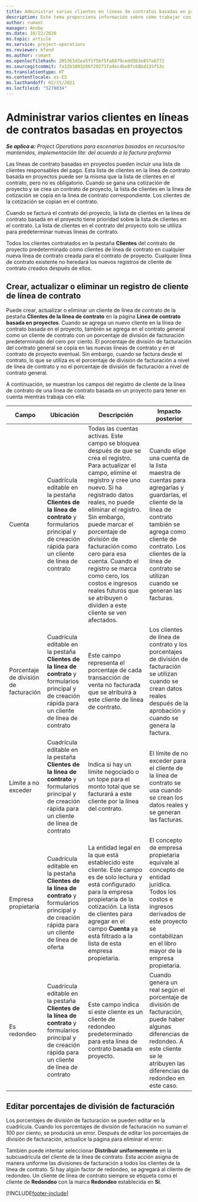 ```yaml
---
title: Administrar varios clientes en líneas de contratos basadas en proyectos
description: Este tema proporciona información sobre cómo trabajar con líneas de contrato y contratos que contienen varios clientes.
author: rumant
manager: Annbe
ms.date: 10/22/2020
ms.topic: article
ms.service: project-operations
ms.reviewer: kfend
ms.author: rumant
ms.openlocfilehash: 205363d2ea5f1f5bf5fa8879cedd5b3e857eb772
ms.sourcegitcommit: fa32b1893286f20271fa4ec4be8fc68bd135f53c
ms.translationtype: HT
ms.contentlocale: es-ES
ms.lasthandoff: 02/15/2021
ms.locfileid: "5278034"
---
```

# <a name="manage-multiple-customers-on-project-based-contract-lines"></a>Administrar varios clientes en líneas de contratos basadas en proyectos

_**Se aplica a:** Project Operations para escenarios basados en recursos/no mantenidos, implementación lite: del acuerdo a la factura proforma_

Las líneas de contrato basadas en proyectos pueden incluir una lista de clientes responsables del pago. Esta lista de clientes en la línea de contrato basada en proyectos puede ser la misma que la lista de clientes en el contrato, pero no es obligatorio. Cuando se gana una cotización de proyecto y se crea un contrato de proyecto, la lista de clientes en la línea de cotización se copia en la línea de contrato correspondiente. Los clientes de la cotización se copian en el contrato.

Cuando se factura el contrato del proyecto, la lista de clientes en la línea de contrato basada en el proyecto tiene prioridad sobre la lista de clientes en el contrato. La lista de clientes en el contrato del proyecto solo se utiliza para predeterminar nuevas líneas de contrato.

Todos los clientes contratados en la pestaña **Clientes** del contrato de proyecto predeterminado como clientes de línea de contrato en cualquier nueva línea de contrato creada para el contrato de proyecto. Cualquier línea de contrato existente no heredará los nuevos registros de cliente de contrato creados después de ellos.

## <a name="create-update-or-delete-a-contract-line-customer-record"></a>Crear, actualizar o eliminar un registro de cliente de línea de contrato

Puede crear, actualizar o eliminar un cliente de línea de contrato de la pestaña **Clientes de la línea de contrato** en la página **Línea de contrato basada en proyectos**. Cuando se agrega un nuevo cliente en la línea de contrato basada en el proyecto, también se agrega en el contrato general como un cliente de contrato con un porcentaje de división de facturación predeterminado del cero por ciento. El porcentaje de división de facturación del contrato general se copia en las nuevas líneas de contrato y en el contrato de proyecto eventual. Sin embargo, cuando se factura desde el contrato, lo que se utiliza es el porcentaje de división de facturación a nivel de línea de contrato y no el porcentaje de división de facturación a nivel de contrato general. 

A continuación, se muestran los campos del registro de cliente de la línea de contrato de una línea de contrato basada en un proyecto para tener en cuenta mientras trabaja con ella:

| Campo | Ubicación | Descripción | Impacto posterior |
| --- | --- | --- | --- |
| Cuenta | Cuadrícula editable en la pestaña **Clientes de la línea de contrato** y formularios principal y de creación rápida para un cliente de línea de contrato | Todas las cuentas activas. Este campo se bloquea después de que se crea el registro. Para actualizar el campo, elimine el registro y cree uno nuevo. Si ha registrado datos reales, no puede eliminar el registro. Sin embargo, puede marcar el porcentaje de división de facturación como cero para esa cuenta. Cuando el registro se marca como cero, los costos e ingresos reales futuros que se atribuyen o dividen a este cliente se ven afectados. | Cuando elige una cuenta de la lista maestra de cuentas para agregarlas y guardarlas, el cliente de la línea de contrato también se agrega como cliente de contrato. Los clientes de la línea de contrato se utilizan cuando se generan las facturas. |
| Porcentaje de división de facturación | Cuadrícula editable en la pestaña **Clientes de la línea de contrato** y formularios principal y de creación rápida para un cliente de línea de contrato | Este campo representa el porcentaje de cada transacción de venta no facturada que se atribuirá a este cliente de línea de contrato. | Los clientes de línea de contrato y los porcentajes de división de facturación se utilizan cuando se crean datos reales después de la aprobación y cuando se genera la factura. |
| Límite a no exceder | Cuadrícula editable en la pestaña **Clientes de la línea de contrato** y formularios principal y de creación rápida para un cliente de línea de contrato | Indica si hay un límite negociado o un tope para el monto total que se facturará a este cliente por la línea del contrato. | El límite de no exceder para el cliente de la línea de contrato se usa cuando se crean los datos reales y se generan las facturas. |
| Empresa propietaria | Cuadrícula editable en la pestaña **Clientes de la línea de contrato** y formularios principal y de creación rápida para un cliente de línea de oferta | La entidad legal en la que está establecido este cliente. Este campo es de solo lectura y está configurado para la empresa propietaria de la cotización. La lista de clientes para agregar en el campo **Cuenta** ya está filtrado a la lista de esta empresa propietaria. | El concepto de empresa propietaria equivale al concepto de entidad jurídica. Todos los costos e ingresos derivados de este proyecto se contabilizan en el libro mayor de la empresa propietaria. |
| Es redondeo | Cuadrícula editable en la pestaña **Clientes de la línea de contrato** y formularios principal y de creación rápida para un cliente de línea de contrato | Este campo indica si este cliente es un cliente de redondeo predeterminado para esta línea de contrato basada en proyecto. | Cuando genera un real según el porcentaje de división de facturación, puede haber algunas diferencias de redondeo. A este cliente se le atribuyen las diferencias de redondeo en este caso. |

## <a name="edit-billing-split-percentages"></a>Editar porcentajes de división de facturación

Los porcentajes de división de facturación se pueden editar en la cuadrícula. Cuando los porcentajes de división de facturación no suman el 100 por ciento, se producirá un error. Después de editar los porcentajes de división de facturación, actualice la página para eliminar el error.

También puede intentar seleccionar **Distribuir uniformemente** en la subcuadrícula del cliente de la línea de contrato. Esta acción asigna de manera uniforme las divisiones de facturación a todos los clientes de la línea de contrato. Si hay algún factor de redondeo, se agregará al cliente de redondeo. Un cliente de línea de contrato siempre se etiqueta como el cliente de **Redondeo** con la marca **Redondeo** establecida en **Sí**.


[!INCLUDE[footer-include](../includes/footer-banner.md)]
